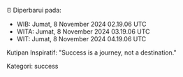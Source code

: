 ⏰ Diperbarui pada:
- WIB: Jumat, 8 November 2024 02.19.06 UTC
- WITA: Jumat, 8 November 2024 03.19.06 UTC
- WIT: Jumat, 8 November 2024 04.19.06 UTC

Kutipan Inspiratif:
"Success is a journey, not a destination."


Kategori: success

